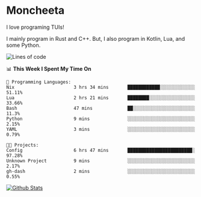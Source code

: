# Moncheeta

I love programing TUIs!

I mainly program in Rust and C++. But, I also program in Kotlin, Lua, and some Python.

<!--START_SECTION:waka-->
![Lines of code](https://img.shields.io/badge/From%20Hello%20World%20I%27ve%20Written-25%20Thousand%20lines%20of%20code-blue)

📊 **This Week I Spent My Time On** 

```text
💬 Programming Languages: 
Nix                      3 hrs 34 mins       ████████████░░░░░░░░░░░░░   51.11% 
Lua                      2 hrs 21 mins       ████████░░░░░░░░░░░░░░░░░   33.66% 
Bash                     47 mins             ██░░░░░░░░░░░░░░░░░░░░░░░   11.3% 
Python                   9 mins              ░░░░░░░░░░░░░░░░░░░░░░░░░   2.15% 
YAML                     3 mins              ░░░░░░░░░░░░░░░░░░░░░░░░░   0.79%

🐱‍💻 Projects: 
Config                   6 hrs 47 mins       ████████████████████████░   97.28% 
Unknown Project          9 mins              ░░░░░░░░░░░░░░░░░░░░░░░░░   2.17% 
gh-dash                  2 mins              ░░░░░░░░░░░░░░░░░░░░░░░░░   0.55%

```


<!--END_SECTION:waka-->

[![Github Stats](https://github-readme-stats.vercel.app/api?username=Moncheeta&show_icons=true&hide=stars&include_all_commits=true&theme=dracula)](https://github.com/anuraghazra/github-readme-stats)
